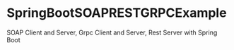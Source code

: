 # SpringBootSOAPRESTGRPCExample
SOAP Client and Server, Grpc Client and Server, Rest Server with Spring Boot
